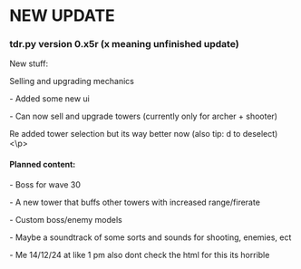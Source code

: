 <body>
  <h1>
    NEW UPDATE
  </h1>
  <h3>
    tdr.py
    version 0.x5r (x meaning unfinished update)
  </h3>
  <p>
    New stuff:
  </p>
  <p>
    Selling and upgrading mechanics
  </p>
  <p>
      - Added some new ui
  </p>
  <p>
      - Can now sell and upgrade towers (currently only for archer + shooter)
  </p>
  <p>
    Re added tower selection but its way better now (also tip: d to deselect)
  <\p>
  <h4>
    Planned content:
  </h4>
  <p>
    - Boss for wave 30
  </p>
  <p>
    - A new tower that buffs other towers with increased range/firerate
  </p>
  <p>
    - Custom boss/enemy models
  </p>
  <p>
    - Maybe a soundtrack of some sorts and sounds for shooting, enemies, ect
  </p>
  - Me 14/12/24 at like 1 pm also dont check the html for this its horrible
</body>
